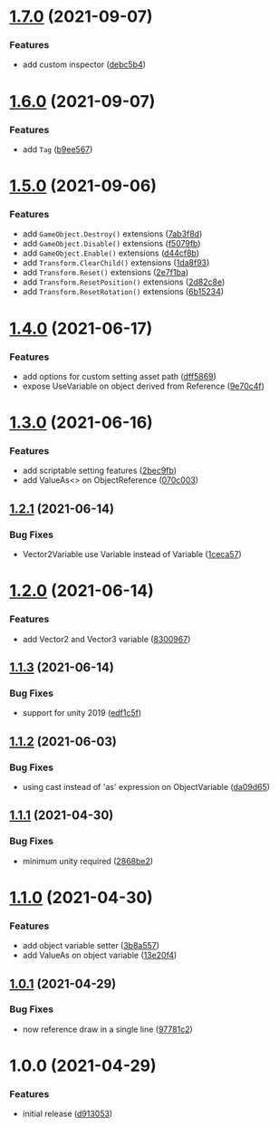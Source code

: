 # [1.7.0](https://github.com/sickape/sleepyape-framework/compare/v1.6.0...v1.7.0) (2021-09-07)


### Features

* add custom inspector ([debc5b4](https://github.com/sickape/sleepyape-framework/commit/debc5b40cb6fc3783a2bc59a8eab64ee6fa3796b))

# [1.6.0](https://github.com/sickape/sleepyape-framework/compare/v1.5.0...v1.6.0) (2021-09-07)


### Features

* add `Tag` ([b9ee567](https://github.com/sickape/sleepyape-framework/commit/b9ee567207642bce5673c308290313b66fa0d691))

# [1.5.0](https://github.com/sickape/sleepyape-framework/compare/v1.4.0...v1.5.0) (2021-09-06)


### Features

* add `GameObject.Destroy()` extensions ([7ab3f8d](https://github.com/sickape/sleepyape-framework/commit/7ab3f8de2ee0ee9559c7717420d8ac253f31dc1a))
* add `GameObject.Disable()` extensions ([f5079fb](https://github.com/sickape/sleepyape-framework/commit/f5079fbd2ad85086a060308eb7656b603f26a995))
* add `GameObject.Enable()` extensions ([d44cf8b](https://github.com/sickape/sleepyape-framework/commit/d44cf8b4b45fbca87ba1dd53d28a27a75604c8fa))
* add `Transform.ClearChild()` extensions ([1da8f93](https://github.com/sickape/sleepyape-framework/commit/1da8f935faef31f0e229854dc94fc387ca4e5a46))
* add `Transform.Reset()` extensions ([2e7f1ba](https://github.com/sickape/sleepyape-framework/commit/2e7f1ba615cea386bfccf58e876cc72fa65f7ac4))
* add `Transform.ResetPosition()` extensions ([2d82c8e](https://github.com/sickape/sleepyape-framework/commit/2d82c8ec70db0a85fefd0487c3f2b2e47036dfc5))
* add `Transform.ResetRotation()` extensions ([6b15234](https://github.com/sickape/sleepyape-framework/commit/6b15234ffe2751b12a83aa2e1c7f03bc5ca4a142))

# [1.4.0](https://github.com/sickape/sleepyape-framework/compare/v1.3.0...v1.4.0) (2021-06-17)


### Features

* add options for custom setting asset path ([dff5869](https://github.com/sickape/sleepyape-framework/commit/dff586945518fbe41e7667890b821dff694aa255))
* expose UseVariable on object derived from Reference ([9e70c4f](https://github.com/sickape/sleepyape-framework/commit/9e70c4f998c1188c07f34c2bf3f20b567f647473))

# [1.3.0](https://github.com/sickape/sleepyape-framework/compare/v1.2.1...v1.3.0) (2021-06-16)


### Features

* add scriptable setting features ([2bec9fb](https://github.com/sickape/sleepyape-framework/commit/2bec9fb1c240c4949097af9d54b7937d3c8739a7))
* add ValueAs<> on ObjectReference ([070c003](https://github.com/sickape/sleepyape-framework/commit/070c003549de64e2f3ff8bedc1c2e9363739ed49))

## [1.2.1](https://github.com/sickape/sleepyape-framework/compare/v1.2.0...v1.2.1) (2021-06-14)


### Bug Fixes

* Vector2Variable use Variable<Vector3> instead of Variable<Vector2> ([1ceca57](https://github.com/sickape/sleepyape-framework/commit/1ceca5780bd1f079ad34b5d4738228693c827a28))

# [1.2.0](https://github.com/sickape/sleepyape-framework/compare/v1.1.3...v1.2.0) (2021-06-14)


### Features

* add Vector2 and Vector3 variable ([8300967](https://github.com/sickape/sleepyape-framework/commit/8300967d001bd469991eec4ad04be4610dcdde97))

## [1.1.3](https://github.com/sickape/sleepyape-framework/compare/v1.1.2...v1.1.3) (2021-06-14)


### Bug Fixes

* support for unity 2019 ([edf1c5f](https://github.com/sickape/sleepyape-framework/commit/edf1c5f95a52de3ea287381ad0a85fac81b90000))

## [1.1.2](https://github.com/sickape/sleepyape-framework/compare/v1.1.1...v1.1.2) (2021-06-03)


### Bug Fixes

* using cast instead of 'as' expression on ObjectVariable ([da09d65](https://github.com/sickape/sleepyape-framework/commit/da09d65378975fd051534b9428a0decc0faa51f7))

## [1.1.1](https://github.com/sickape/sleepyape-framework/compare/v1.1.0...v1.1.1) (2021-04-30)


### Bug Fixes

* minimum unity required ([2868be2](https://github.com/sickape/sleepyape-framework/commit/2868be2553c13faeca8fddb8fc96405ad24f3ade))

# [1.1.0](https://github.com/sickape/sleepyape-framework/compare/v1.0.1...v1.1.0) (2021-04-30)


### Features

* add object variable setter ([3b8a557](https://github.com/sickape/sleepyape-framework/commit/3b8a5573a3d824d448412265c55e658a5676cd63))
* add ValueAs on object variable ([13e20f4](https://github.com/sickape/sleepyape-framework/commit/13e20f40f14e8713bab43683875bb22b185979f8))

## [1.0.1](https://github.com/sickape/sleepyape-framework/compare/v1.0.0...v1.0.1) (2021-04-29)


### Bug Fixes

* now reference draw in a single line ([97781c2](https://github.com/sickape/sleepyape-framework/commit/97781c2b0827eeb43ff86c8eff751f3f61e2fcc5))

# 1.0.0 (2021-04-29)


### Features

* initial release ([d913053](https://github.com/sickape/sleepyape-framework/commit/d913053c0ae333f36d7f7706536d62c66a721a7b))
